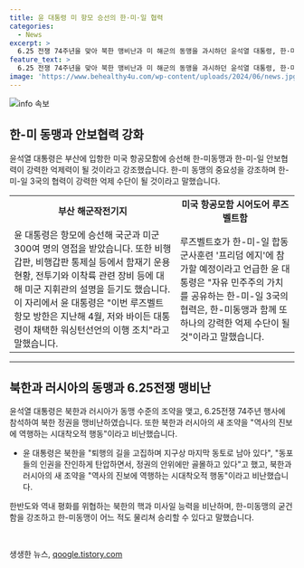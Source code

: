 ```yaml
---
title: 윤 대통령 미 항모 승선의 한·미·일 협력
categories:
  - News
excerpt: >
  6.25 전쟁 74주년을 맞아 북한 맹비난과 미 해군의 동맹을 과시하던 윤석열 대통령, 한·미 동맹의 강력함을 강조하며 부산 해군작전기지에 입항한 미 항모 루즈벨트함을 방문했다. 미국과 한국, 일본의 합동 군사훈련 참가를 예고한 윤 대통령은 한·미 동맹이 핵 위협을 억제할 것이라 강조했고, 북한을 맹비난하는 한편 북한과 러시아의 동맹을 비난하기도 했다.
feature_text: >
  6.25 전쟁 74주년을 맞아 북한 맹비난과 미 해군의 동맹을 과시하던 윤석열 대통령, 한·미 동맹의 강력함을 강조하며 부산 해군작전기지에 입항한 미 항모 루즈벨트함을 방문했다. 미국과 한국, 일본의 합동 군사훈련 참가를 예고한 윤 대통령은 한·미 동맹이 핵 위협을 억제할 것이라 강조했고, 북한을 맹비난하는 한편 북한과 러시아의 동맹을 비난하기도 했다.
image: 'https://www.behealthy4u.com/wp-content/uploads/2024/06/news.jpg'
---
```


<p><img src="https://www.behealthy4u.com/wp-content/uploads/2024/06/news.jpg" alt="info 속보" /></p>

<h2 data-ke-size="size26">한-미 동맹과 안보협력 강화</h2>

<p data-ke-size="size16">윤석열 대통령은 부산에 입항한 미국 항공모함에 승선해 한-미동맹과 한-미-일 안보협력이 강력한 억제력이 될 것이라고 강조했습니다. 한-미 동맹의 중요성을 강조하며 한-미-일 3국의 협력이 강력한 억제 수단이 될 것이라고 말했습니다.</p>

<table>
  <tr>
    <td style="text-align: center; height: 17px;"><b>부산 해군작전기지</b></td>
    <td style="text-align: center; height: 17px;"><b>미국 항공모함 시어도어 루즈벨트함</b></td>
  </tr>
  <tr>
    <td>윤 대통령은 항모에 승선해 국군과 미군 300여 명의 영접을 받았습니다. 또한 비행갑판, 비행갑판 통제실 등에서 함재기 운용 현황, 전투기와 이착륙 관련 장비 등에 대해 미군 지휘관의 설명을 듣기도 했습니다. 이 자리에서 윤 대통령은 "이번 루즈벨트 항모 방한은 지난해 4월, 저와 바이든 대통령이 채택한 워싱턴선언의 이행 조치"라고 말했습니다.</td>
    <td>루즈벨트호가 한-미-일 합동 군사훈련 '프리덤 에지'에 참가할 예정이라고 언급한 윤 대통령은 "자유 민주주의 가치를 공유하는 한-미-일 3국의 협력은, 한-미동맹과 함께 또 하나의 강력한 억제 수단이 될 것"이라고 말했습니다.</td>
  </tr>
</table>

<hr>

<h2 data-ke-size="size26">북한과 러시아의 동맹과 6.25전쟁 맹비난</h2>

<p data-ke-size="size16">윤석열 대통령은 북한과 러시아가 동맹 수준의 조약을 맺고, 6.25전쟁 74주년 행사에 참석하여 북한 정권을 맹비난하였습니다. 또한 북한과 러시아의 새 조약을 "역사의 진보에 역행하는 시대착오적 행동"이라고 비난했습니다.</p>

<ul>
  <li>윤 대통령은 북한을 "퇴행의 길을 고집하며 지구상 마지막 동토로 남아 있다", "동포들의 인권을 잔인하게 탄압하면서, 정권의 안위에만 골몰하고 있다"고 했고, 북한과 러시아의 새 조약을 "역사의 진보에 역행하는 시대착오적 행동"이라고 비난했습니다.</li>
</ul>

<p data-ke-size="size16">한반도와 역내 평화를 위협하는 북한의 핵과 미사일 능력을 비난하며, 한-미동맹의 굳건함을 강조하고 한-미동맹이 어느 적도 물리쳐 승리할 수 있다고 말했습니다.</p>

<p data-ke-size="size16">&nbsp;</p>
생생한 뉴스, <a href="https://qoogle.tistory.com" rel="dofollow">qoogle.tistory.com</a>


